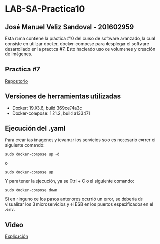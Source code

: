 # LAB-SA-Practica10
## José Manuel Véliz Sandoval - 201602959
Esta rama contiene la práctica #10 del curso de software avanzado, la cual consiste en utilizar docker, docker-compose para desplegar el software desarrollado en la practica #7. Esto haciendo uso de volumenes y creación de imágenes.

## Practica #7
[Repositorio](https://github.com/CiberVeliz/LAB-SA-Practica5)

## Versiones de herramientas utilizadas
- Docker: 19.03.6, build 369ce74a3c
- Docker-compose: 1.21.2, build a133471

## Ejecución del .yaml
Para crear las imagenes y levantar los servicios solo es necesario correr el siguiente comando:
```
sudo docker-compose up -d
```
o
```
sudo docker-compose up
```
Y para tener la ejecución, ya se Ctrl + C o el siguiente comando:
```
sudo docker-compose down
```
Si en ninguno de los pasos anteriores ocurrió un error, se debería de visualizar los 3 microservicios y el ESB en los puertos especificados en el .env.

## Video
[Explicación](https://drive.google.com/file/d/1XkC4z3fWFT-xjsyJA4ggQ2AUw3Yj5M7s/view?usp=sharing)
